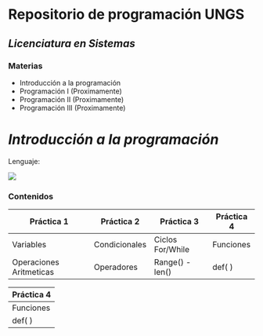 # **Repositorio de programación UNGS**
## _Licenciatura en Sistemas_
### Materias

- Introducción a la programación
- Programación I (Proximamente)
- Programación II (Proximamente)
- Programación III (Proximamente)

# _Introducción a la programación_

Lenguaje:

![](https://img.shields.io/badge/Python-3776AB?style=for-the-badge&logo=python&logoColor=white)

### Contenidos

| Práctica 1 | Práctica 2 | Práctica 3 | Práctica 4 |
| ---------- | ---------- | ---------- | ---------- |
| Variables | Condicionales | Ciclos For/While |Funciones|
| Operaciones Aritmeticas | Operadores | Range() - len() | def( )|

| Práctica 4 |
| ---------- |
| Funciones|
| def( )|
